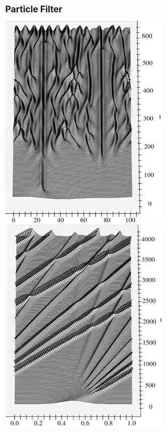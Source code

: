 # Particle Filter

![image of final solution](Saving/Cropped_KS.png)
![image of final solution](Saving/Cropped_KdV.png)
